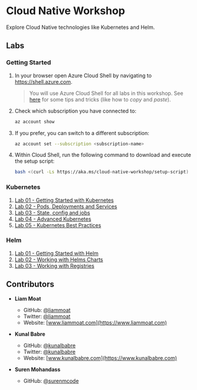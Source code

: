 # Cloud Native Workshop
Explore Cloud Native technologies like Kubernetes and Helm.

## Labs

### Getting Started

1. In your browser open Azure Cloud Shell by navigating to https://shell.azure.com.

    > You will use Azure Cloud Shell for all labs in this workshop. See [here](https://docs.microsoft.com/en-us/azure/cloud-shell/using-the-shell-window) for some tips and tricks (like how to *copy* and *paste*).

2. Check which subscription you have connected to:

    ```bash
    az account show
    ```

3. If you prefer, you can switch to a different subscription:

    ```bash
    az account set --subscription <subscription-name>
    ```

4. Within Cloud Shell, run the following command to download and execute the setup script:

    ```bash
    bash <(curl -Ls https://aka.ms/cloud-native-workshop/setup-script)
    ```

### Kubernetes

1. [Lab 01 - Getting Started with Kubernetes](./Day%2001_Kubernetes/labs/01-getting-started-with-kubernetes.md)
1. [Lab 02 - Pods, Deployments and Services](./Day%2001_Kubernetes/labs/02-pods-deployments-and-services.md)
1. [Lab 03 - State, config and jobs](./Day%2001_Kubernetes/labs/03-state-config-and-jobs.md)
1. [Lab 04 - Advanced Kubernetes](./Day%2001_Kubernetes/labs/04-advanced-kubernetes.md)
1. [Lab 05 - Kubernetes Best Practices](./Day%2001_Kubernetes/labs/05-kubernetes-best-practices.md)

### Helm

1. [Lab 01 - Getting Started with Helm](./Day%2002_Helm/labs/01-getting-started-with-helm.md)
1. [Lab 02 - Working with Helms Charts](./Day%2002_Helm/labs/02-working-with-helms-charts.md)
1. [Lab 03 - Working with Registries](./Day%2002_Helm/labs/03-working-with-registries.md)

## Contributors

* **Liam Moat**

    * GitHub: [@liammoat](https://github.com/liammoat)
    * Twitter: [@liammoat](https://www.twitter.com/liammoat)
    * Website: [www.liammoat.com](https://www.liammoat.com)

* **Kunal Babre**

    * GitHub: [@kunalbabre](https://github.com/kunalbabre)
    * Twitter: [@kunalbabre](https://www.twitter.com/kunalbabre)
    * Website: [www.kunalbabre.com](https://www.kunalbabre.com)

* **Suren Mohandass**

    * GitHub: [@surenmcode](https://github.com/surenmcode)
